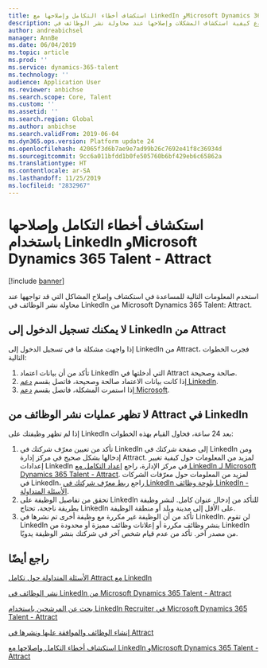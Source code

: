 ```yaml
---
title: استكشاف أخطاء التكامل وإصلاحها مع LinkedIn وMicrosoft Dynamics 365 Talent - Attract
description: يوضح هذا الموضوع كيفية استكشاف المشكلات وإصلاحها عند محاولة نشر الوظائف في LinkedIn من Microsoft Dynamics 365 Talent - Attract.
author: andreabichsel
manager: AnnBe
ms.date: 06/04/2019
ms.topic: article
ms.prod: ''
ms.service: dynamics-365-talent
ms.technology: ''
audience: Application User
ms.reviewer: anbichse
ms.search.scope: Core, Talent
ms.custom: ''
ms.assetid: ''
ms.search.region: Global
ms.author: anbichse
ms.search.validFrom: 2019-06-04
ms.dyn365.ops.version: Platform update 24
ms.openlocfilehash: 42065f3d6b7ae9e7ad99b26c7692e41f8c36934d
ms.sourcegitcommit: 9cc6a011bfdd1b0fe505760b6bf429eb6c65862a
ms.translationtype: HT
ms.contentlocale: ar-SA
ms.lasthandoff: 11/25/2019
ms.locfileid: "2832967"
---
```

# <a name="troubleshoot-integration-with-linkedin-and-microsoft-dynamics-365-talent---attract"></a>استكشاف أخطاء التكامل وإصلاحها باستخدام LinkedIn وMicrosoft Dynamics 365 Talent - Attract

[!include [banner](includes/banner.md)]

استخدم المعلومات التالية للمساعدة في استكشاف وإصلاح المشاكل التي قد تواجهها عند محاولة نشر الوظائف في LinkedIn من Microsoft Dynamics 365 Talent: Attract.

## <a name="you-cant-sign-in-to-linkedin-from-attract"></a>لا يمكنك تسجيل الدخول إلى LinkedIn من Attract

إذا واجهت مشكلة ما في تسجيل الدخول إلى LinkedIn من Attract، فجرب الخطوات التالية:

1. تأكد من أن بيانات اعتماد LinkedIn التي أدخلتها في Attract صالحة وصحيحة.
2. إذا كانت بيانات الاعتماد صالحة وصحيحة، فاتصل بقسم [دعم LinkedIn](https://www.linkedin.com/help/linkedin).
3. إذا استمرت المشكلة، فاتصل بقسم [دعم Microsoft](./talent-support.md).

## <a name="job-posts-from-attract-dont-appear-on-linkedin"></a>لا تظهر عمليات نشر الوظائف من Attract في LinkedIn

إذا لم تظهر وظيفتك على LinkedIn بعد 24 ساعة، فحاول القيام بهذه الخطوات:

1. تأكد من تعيين معرّف شركتك في LinkedIn إلى صفحة شركتك في LinkedIn ومن إدخالها بشكل صحيح في مركز إدارة Attract. لمزيد من المعلومات حول كيفية تغيير إعدادات LinkedIn في مركز الإدارة، راجع [إعداد التكامل مع LinkedIn لـ Microsoft Dynamics 365 Talent - Attract](attract-admin-linkedin.md). لمزيد من المعلومات حول معرّفات الشركات في LinkedIn، راجع [ربط معرّف شركتك في LinkedIn بلوحة وظائف LinkedIn - الأسئلة المتداولة](https://www.linkedin.com/help/linkedin/answer/98972).
2. تحقق من تفاصيل الوظيفة على LinkedIn للتأكد من إدخال عنوان كامل. لنشر وظيفة بطريقة ناجحة، تحتاج LinkedIn على الأقل إلى مدينة وبلد أو منطقة الوظيفة.
3. تأكد من أن الوظيفة غير مكررة مع وظيفة أخرى تم نشرها في LinkedIn. لن تقوم LinkedIn بنشر وظائف مكررة أو إعلانات وظائف مميزة أو محدودة من LinkedIn من مصدر آخر. تأكد من عدم قيام شخص آخر في شركتك بنشر الوظيفة يدويًا.

## <a name="see-also"></a>راجع أيضًا

[الأسئلة المتداولة حول تكامل Attract مع LinkedIn](./attract-linkedin-faq.md)

[نشر الوظائف في LinkedIn من Microsoft Dynamics 365 Talent - Attract](./attract-post-jobs-to-linkedin.md)

[بحث عن المرشحين باستخدام LinkedIn Recruiter في Microsoft Dynamics 365 Talent - Attract](./attract-linkedin-recruiter.md)

[إنشاء الوظائف والموافقة عليها ونشرها في Attract](./creating-jobs-attract.md)

[استكشاف أخطاء التكامل وإصلاحها مع LinkedIn وMicrosoft Dynamics 365 Talent - Attract](./attract-troubleshoot-linkedin.md)
